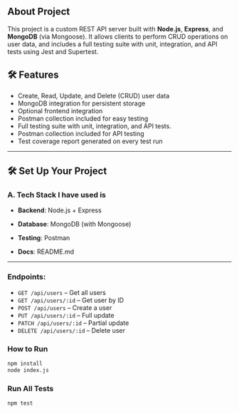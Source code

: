 
## About Project
This project is a custom REST API server built with **Node.js**, **Express**, and **MongoDB** (via Mongoose). It allows clients to perform CRUD operations on user data, and includes a full testing suite with unit, integration, and API tests using Jest and Supertest.

## 🛠️ Features

- Create, Read, Update, and Delete (CRUD) user data
- MongoDB integration for persistent storage
- Optional frontend integration
- Postman collection included for easy testing
- Full testing suite with unit, integration, and API tests.
- Postman collection included for API testing
- Test coverage report generated on every test run


---

## 🛠️ Set Up Your Project

### A. Tech Stack I have used is

- **Backend**: Node.js + Express  
- **Database**: MongoDB (with Mongoose)  

- **Testing**:  Postman  
- **Docs**: README.md 

---

### Endpoints:

- `GET /api/users` – Get all users
- `GET /api/users/:id` – Get user by ID
- `POST /api/users` – Create a user
- `PUT /api/users/:id` – Full update
- `PATCH /api/users/:id` – Partial update
- `DELETE /api/users/:id` – Delete user

### How to Run

```bash
npm install
node index.js
```

### Run All Tests
```bash
npm test
```

